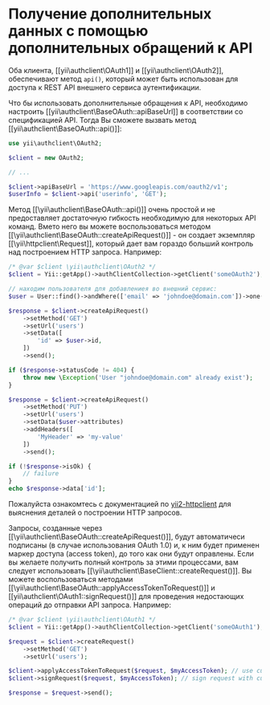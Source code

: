 Получение дополнительных данных с помощью дополнительных обращений к API
========================================================================

Оба клиента, [[yii\authclient\OAuth1]] и [[yii\authclient\OAuth2]], обеспечивают метод `api()`, который может быть
использован для доступа к REST API внешнего сервиса аутентификации.

Что бы использовать дополнительные обращения к API, необходимо настроить [[yii\authclient\BaseOAuth::apiBaseUrl]] в
соответствии со спецификацией API. Тогда Вы сможете вызвать метод [[yii\authclient\BaseOAuth::api()]]:

```php
use yii\authclient\OAuth2;

$client = new OAuth2;

// ...

$client->apiBaseUrl = 'https://www.googleapis.com/oauth2/v1';
$userInfo = $client->api('userinfo', 'GET');
```

Метод [[\yii\authclient\BaseOAuth::api()]] очень простой и не предоставляет достаточную гибкость необходимую для
некоторых API команд. Вмето него вы можете воспользоваться методом [[\yii\authclient\BaseOAuth::createApiRequest()]] -
он создает экземпляр [[\yii\httpclient\Request]], который дает вам гораздо больший контроль над построением HTTP запроса.
Например:

```php
/* @var $client \yii\authclient\OAuth2 */
$client = Yii::getApp()->authClientCollection->getClient('someOAuth2');

// находим пользователя для добавлениея во внешний сервис:
$user = User::find()->andWhere(['email' => 'johndoe@domain.com'])->one();

$response = $client->createApiRequest()
    ->setMethod('GET')
    ->setUrl('users')
    ->setData([
        'id' => $user->id,
    ])
    ->send();

if ($response->statusCode != 404) {
    throw new \Exception('User "johndoe@domain.com" already exist');
}

$response = $client->createApiRequest()
    ->setMethod('PUT')
    ->setUrl('users')
    ->setData($user->attributes)
    ->addHeaders([
        'MyHeader' => 'my-value'
    ])
    ->send();

if (!$response->isOk) {
    // failure
}
echo $response->data['id'];
```

Пожалуйста ознакомтесь с документацией по [yii2-httpclient](https://github.com/yiisoft/yii2-httpclient) для выяснения
деталей о построении HTTP запросов.

Запросы, созданные через [[\yii\authclient\BaseOAuth::createApiRequest()]], будут автоматичеси подписаны (в случае
использования OAuth 1.0) и, к ним будет применен маркер доступа (access token), до того как они будут оправлены.
Если вы желаете получить полный контроль за этими процессами, вам следует использовать [[\yii\authclient\BaseClient::createRequest()]].
Вы можете воспользоваться методами [[\yii\authclient\BaseOAuth::applyAccessTokenToRequest()]] и [[yii\authclient\OAuth1::signRequest()]]
для проведения недостающих операций до отправки API запроса.
Например:

```php
/* @var $client \yii\authclient\OAuth1 */
$client = Yii::getApp()->authClientCollection->getClient('someOAuth1');

$request = $client->createRequest()
    ->setMethod('GET')
    ->setUrl('users');

$client->applyAccessTokenToRequest($request, $myAccessToken); // use custom access token for API
$client->signRequest($request, $myAccessToken); // sign request with custom access token

$response = $request->send();
```
